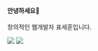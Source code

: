 #### 안녕하세요👋
창의적인 웹개발자 표세훈입니다.

<img src="https://img.shields.io/badge/HTML5-yellow?style=plastic&logo=appveyor&logo=HTML&logoColor=E34F26"/>
<img src="https://img.shields.io/badge/Scss-green?style=flat&logo=Sass&logoColor=CC6699"/>

